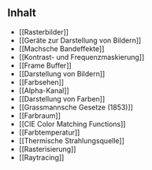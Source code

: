 

## Inhalt
- [[Rasterbilder]]
- [[Geräte zur Darstellung von Bildern]]
- [[Machsche Bandeffekte]]
- [[Kontrast- und Frequenzmaskierung]]
- [[Frame Buffer]]
- [[Darstellung von Bildern]]
- [[Farbsehen]]
- [[Alpha-Kanal]]
- [[Darstellung von Farben]]
- [[Grassmannsche Gesetze (1853)]]
- [[Farbraum]]
- [[CIE Color Matching Functions]]
- [[Farbtemperatur]]
- [[Thermische Strahlungsquelle]]
- [[Rasterisierung]]
- [[Raytracing]]